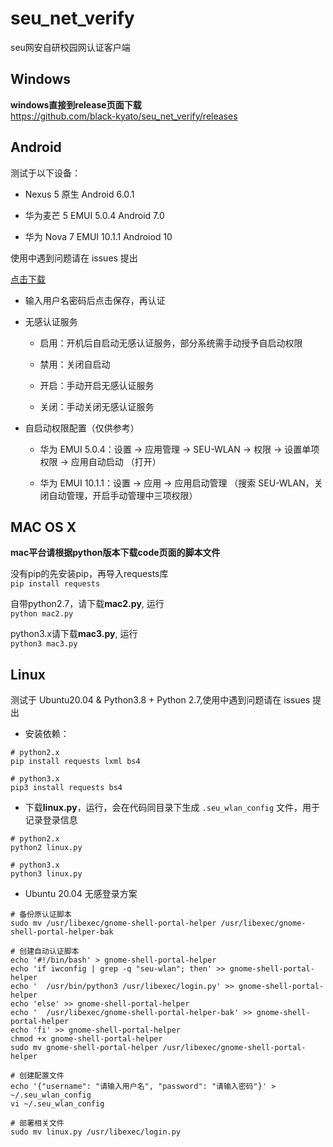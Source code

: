# seu_net_verify
seu网安自研校园网认证客户端    

## Windows

**windows直接到release页面下载**  
https://github.com/black-kyato/seu_net_verify/releases

## Android

测试于以下设备：

- Nexus 5 原生 Android 6.0.1

- 华为麦芒 5 EMUI 5.0.4 Android 7.0

- 华为 Nova 7 EMUI 10.1.1 Androiod 10

使用中遇到问题请在 issues 提出

[点击下载](https://github.com/black-kyato/seu_net_verify/releases/download/v1.2/Android-v1.2.apk)

- 输入用户名密码后点击保存，再认证

- 无感认证服务

    - 启用：开机后自启动无感认证服务，部分系统需手动授予自启动权限
    
    - 禁用：关闭自启动
    
    - 开启：手动开启无感认证服务
    
    - 关闭：手动关闭无感认证服务
    
- 自启动权限配置（仅供参考）

    - 华为 EMUI 5.0.4：设置 -> 应用管理 -> SEU-WLAN -> 权限 -> 设置单项权限 -> 应用自动启动 （打开）
    
    - 华为 EMUI 10.1.1：设置 -> 应用 -> 应用启动管理 （搜索 SEU-WLAN，关闭自动管理，开启手动管理中三项权限）

## MAC OS X  

**mac平台请根据python版本下载code页面的脚本文件**  

没有pip的先安装pip，再导入requests库  
`pip install requests`    

自带python2.7，请下载**mac2.py**, 运行   
`python mac2.py`  

python3.x请下载**mac3.py**, 运行  
`python3 mac3.py`  

## Linux

测试于 Ubuntu20.04 & Python3.8 + Python 2.7,使用中遇到问题请在 issues 提出

- 安装依赖：

```
# python2.x
pip install requests lxml bs4

# python3.x
pip3 install requests bs4
```

- 下载**linux.py**，运行，会在代码同目录下生成 `.seu_wlan_config` 文件，用于记录登录信息

```
# python2.x
python2 linux.py

# python3.x
python3 linux.py
```

- Ubuntu 20.04 无感登录方案

```
# 备份原认证脚本
sudo mv /usr/libexec/gnome-shell-portal-helper /usr/libexec/gnome-shell-portal-helper-bak

# 创建自动认证脚本
echo '#!/bin/bash' > gnome-shell-portal-helper
echo 'if iwconfig | grep -q "seu-wlan"; then' >> gnome-shell-portal-helper
echo '	/usr/bin/python3 /usr/libexec/login.py' >> gnome-shell-portal-helper
echo 'else' >> gnome-shell-portal-helper
echo '	/usr/libexec/gnome-shell-portal-helper-bak' >> gnome-shell-portal-helper
echo 'fi' >> gnome-shell-portal-helper
chmod +x gnome-shell-portal-helper
sudo mv gnome-shell-portal-helper /usr/libexec/gnome-shell-portal-helper

# 创建配置文件
echo '{"username": "请输入用户名", "password": "请输入密码"}' > ~/.seu_wlan_config
vi ~/.seu_wlan_config

# 部署相关文件
sudo mv linux.py /usr/libexec/login.py
```
